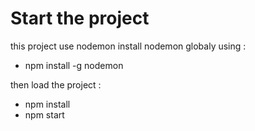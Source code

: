# Start the project

this project use nodemon
install nodemon globaly using : 
- npm install -g nodemon

then load the project :
- npm install
- npm start
